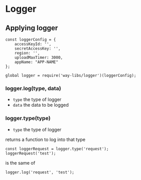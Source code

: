 # Logger

## Applying logger

```
const loggerConfig = {
    accessKeyId: '',
	secretAccessKey: '',
	region: '',
	uploadMaxTimer: 3000,
	appName: "APP-NAME"
};

global logger = require('way-libs/logger')(loggerConfig);
```

### logger.log(type, data)
- `type` the type of logger
- `data` the data to be logged

### logger.type(type)
- `type` the type of logger

returns a function to log into that type

```
const loggerRequest = logger.type('request');
loggerRequest('test');
```

is the same of

```
logger.log('request', 'test');
```